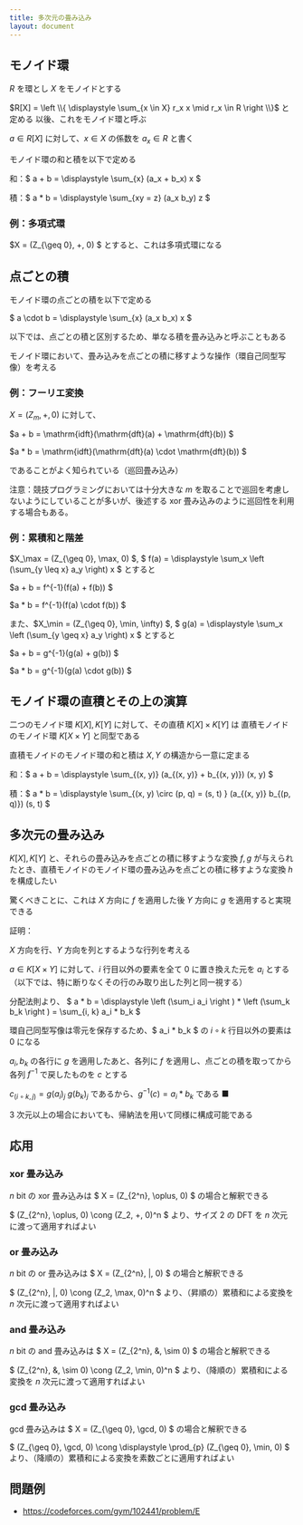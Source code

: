 ```yaml
---
title: 多次元の畳み込み
layout: document
---
```


## モノイド環
$R$ を環とし $X$ をモノイドとする

$R[X] = \left \\{ \displaystyle \sum_{x \in X} r_x x \mid r_x \in R \right \\}$ と定める
以後、これをモノイド環と呼ぶ

$a \in R[X]$ に対して、$x \in X$ の係数を $a_x \in R$ と書く

モノイド環の和と積を以下で定める

和：$ a + b = \displaystyle \sum_{x} (a_x + b_x) x $

積：$ a * b = \displaystyle \sum_{xy = z} (a_x b_y) z $

### 例：多項式環
$X = (Z_{\geq 0}, +, 0) $ とすると、これは多項式環になる

## 点ごとの積
モノイド環の点ごとの積を以下で定める

$ a \cdot b = \displaystyle \sum_{x} (a_x b_x) x $

以下では、点ごとの積と区別するため、単なる積を畳み込みと呼ぶこともある

モノイド環において、畳み込みを点ごとの積に移すような操作（環自己同型写像）を考える

### 例：フーリエ変換
$X = (Z_m, +, 0)$ に対して、

$a + b = \mathrm{idft}(\mathrm{dft}(a) + \mathrm{dft}(b)) $

$a * b = \mathrm{idft}(\mathrm{dft}(a) \cdot \mathrm{dft}(b)) $

であることがよく知られている（巡回畳み込み）

注意：競技プログラミングにおいては十分大きな $m$ を取ることで巡回を考慮しないようにしていることが多いが、後述する xor 畳み込みのように巡回性を利用する場合もある。

### 例：累積和と階差
$X_\max = (Z_{\geq 0}, \max, 0) $, $ f(a) = \displaystyle \sum_x \left (\sum_{y \leq x} a_y \right) x $ とすると

$a + b = f^{-1}(f(a) + f(b)) $

$a * b = f^{-1}(f(a) \cdot f(b)) $

また、$X_\min = (Z_{\geq 0}, \min, \infty) $, $ g(a) = \displaystyle \sum_x \left (\sum_{y \geq x} a_y \right) x $ とすると

$a + b = g^{-1}(g(a) + g(b)) $

$a * b = g^{-1}(g(a) \cdot g(b)) $

## モノイド環の直積とその上の演算
二つのモノイド環 $K[X], K[Y]$ に対して、その直積 $K[X] \times K[Y]$ は 直積モノイドのモノイド環 $K[X \times Y]$ と同型である

直積モノイドのモノイド環の和と積は $X, Y$ の構造から一意に定まる

和：$ a + b = \displaystyle \sum_{(x, y)} (a_{(x, y)} + b_{(x, y)}) (x, y) $

積：$ a * b = \displaystyle \sum_{(x, y) \circ (p, q) = (s, t) } (a_{(x, y)} b_{(p, q)}) (s, t) $

## 多次元の畳み込み
$K[X], K[Y]$ と、それらの畳み込みを点ごとの積に移すような変換 $f, g$ が与えられたとき、直積モノイドのモノイド環の畳み込みを点ごとの積に移すような変換 $h$ を構成したい

驚くべきことに、これは $X$ 方向に $f$ を適用した後 $Y$ 方向に $g$ を適用すると実現できる

証明：

$X$ 方向を行、$Y$ 方向を列とするような行列を考える

$a \in K[X \times Y]$ に対して、$i$ 行目以外の要素を全て $0$ に置き換えた元を $a_i$ とする（以下では、特に断りなくその行のみ取り出した列と同一視する）

分配法則より、
$ a * b = \displaystyle \left (\sum_i a_i \right ) *  \left (\sum_k b_k \right ) = \sum_{i, k} a_i * b_k $

環自己同型写像は零元を保存するため、$ a_i * b_k $ の $i \circ k$ 行目以外の要素は $0$ になる

$a_i, b_k$ の各行に $g$ を適用したあと、各列に $f$ を適用し、点ごとの積を取ってから各列 $f^{-1}$ で戻したものを $c$ とする

$c_{(i \circ k, j)} = g(a_i)_j \ g(b_k)_j$ であるから、$g^{-1}(c) = a_i * b_k$ である ■

$3$ 次元以上の場合においても、帰納法を用いて同様に構成可能である

## 応用
### xor 畳み込み
$n$ bit の xor 畳み込みは $ X = (Z_{2^n}, \oplus, 0) $ の場合と解釈できる

$ (Z_{2^n}, \oplus, 0) \cong (Z_2, +, 0)^n $ より、サイズ $2$ の DFT を $n$ 次元に渡って適用すればよい

### or 畳み込み
$n$ bit の or 畳み込みは $ X = (Z_{2^n}, \|, 0) $ の場合と解釈できる

$ (Z_{2^n}, \|, 0) \cong (Z_2, \max, 0)^n $ より、（昇順の）累積和による変換を $n$ 次元に渡って適用すればよい

### and 畳み込み
$n$ bit の and 畳み込みは $ X = (Z_{2^n}, \&, \sim 0) $ の場合と解釈できる

$ (Z_{2^n}, \&, \sim 0) \cong (Z_2, \min, 0)^n $ より、（降順の）累積和による変換を $n$ 次元に渡って適用すればよい

### gcd 畳み込み
gcd 畳み込みは $ X = (Z_{\geq 0}, \gcd, 0) $ の場合と解釈できる

$ (Z_{\geq 0}, \gcd, 0) \cong \displaystyle \prod_{p} (Z_{\geq 0}, \min, 0) $ より、（降順の）累積和による変換を素数ごとに適用すればよい

## 問題例
- https://codeforces.com/gym/102441/problem/E